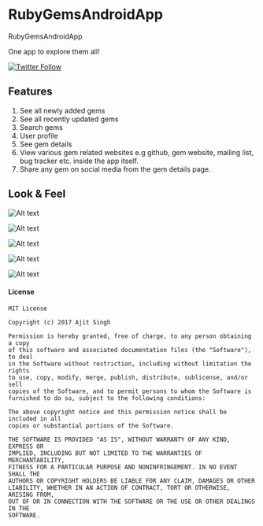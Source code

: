 # RubyGemsAndroidApp
RubyGemsAndroidApp

One app to explore them all!

[![Twitter Follow](https://img.shields.io/twitter/follow/Ajit5ingh.svg?style=social)](https://twitter.com/Ajit5ingh)

## Features

1. See all newly added gems
2. See all recently updated gems
3. Search gems
4. User profile
5. See gem details
6. View various gem related websites e.g github, gem website, mailing list, bug tracker etc. inside the app itself.
7. Share any gem on social media from the gem details page.

## Look & Feel

![Alt text](https://github.com/ajitsing/ScreenShots/blob/master/rubygems/rubygems_profile.png)

![Alt text](https://github.com/ajitsing/ScreenShots/blob/master/rubygems/rubygems_new.png)

![Alt text](https://github.com/ajitsing/ScreenShots/blob/master/rubygems/rubygems_search.png)

![Alt text](https://github.com/ajitsing/ScreenShots/blob/master/rubygems/rubygems_gem_details.png)

![Alt text](https://github.com/ajitsing/ScreenShots/blob/master/rubygems/rubygems_github.png)

#### License
```License
MIT License

Copyright (c) 2017 Ajit Singh

Permission is hereby granted, free of charge, to any person obtaining a copy
of this software and associated documentation files (the "Software"), to deal
in the Software without restriction, including without limitation the rights
to use, copy, modify, merge, publish, distribute, sublicense, and/or sell
copies of the Software, and to permit persons to whom the Software is
furnished to do so, subject to the following conditions:

The above copyright notice and this permission notice shall be included in all
copies or substantial portions of the Software.

THE SOFTWARE IS PROVIDED "AS IS", WITHOUT WARRANTY OF ANY KIND, EXPRESS OR
IMPLIED, INCLUDING BUT NOT LIMITED TO THE WARRANTIES OF MERCHANTABILITY,
FITNESS FOR A PARTICULAR PURPOSE AND NONINFRINGEMENT. IN NO EVENT SHALL THE
AUTHORS OR COPYRIGHT HOLDERS BE LIABLE FOR ANY CLAIM, DAMAGES OR OTHER
LIABILITY, WHETHER IN AN ACTION OF CONTRACT, TORT OR OTHERWISE, ARISING FROM,
OUT OF OR IN CONNECTION WITH THE SOFTWARE OR THE USE OR OTHER DEALINGS IN THE
SOFTWARE.
```
